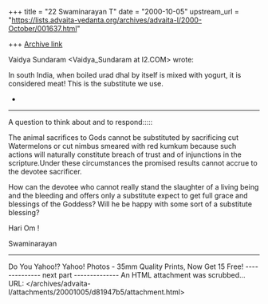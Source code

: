 +++
title = "22 Swaminarayan T"
date = "2000-10-05"
upstream_url = "https://lists.advaita-vedanta.org/archives/advaita-l/2000-October/001637.html"

+++
[Archive link](https://lists.advaita-vedanta.org/archives/advaita-l/2000-October/001637.html)




  Vaidya Sundaram <Vaidya_Sundaram at I2.COM> wrote:

In south India, when boiled urad dhal by itself is mixed with yogurt, it is
considered meat! This is the substitute we use.

-
--------------------------------------------------------------------------------------------------------------
A question to think about and to respond:::::

The animal sacrifices to Gods cannot be substituted by sacrificing cut Watermelons or cut nimbus smeared with red kumkum because such actions will naturally constitute breach of trust and of  injunctions in the scripture.Under these circumstances the promised results cannot accrue to the devotee sacrificer.

How can the devotee who cannot really stand the slaughter of  a living being and the bleeding and  offers only a substitute expect to get full grace and blessings of the Goddess? Will he be happy with some sort of a substitute blessing?

Hari Om !

Swaminarayan



---------------------------------
Do You Yahoo!?
Yahoo! Photos - 35mm Quality Prints, Now Get 15 Free!
-------------- next part --------------
An HTML attachment was scrubbed...
URL: </archives/advaita-l/attachments/20001005/d81947b5/attachment.html>
